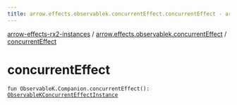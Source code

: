 ```yaml
---
title: arrow.effects.observablek.concurrentEffect.concurrentEffect - arrow-effects-rx2-instances
---
```


[arrow-effects-rx2-instances](../index.html) / [arrow.effects.observablek.concurrentEffect](index.html) / [concurrentEffect](./concurrent-effect.html)

# concurrentEffect

`fun ObservableK.Companion.concurrentEffect(): `[`ObservableKConcurrentEffectInstance`](../arrow.effects/-observable-k-concurrent-effect-instance/index.html)